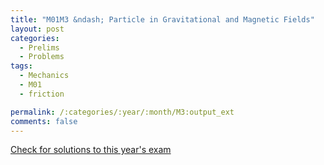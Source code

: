 ```yaml
---
title: "M01M3 &ndash; Particle in Gravitational and Magnetic Fields"
layout: post
categories:
  - Prelims
  - Problems
tags:
  - Mechanics
  - M01
  - friction

permalink: /:categories/:year/:month/M3:output_ext
comments: false
---
```

<object data="2001M3M.pdf" type="application/pdf" width="100%" height="500"></object>
<div class="message"><a href='https://princetonprelim.com/prelim/7/'>Check for solutions to this year's exam</a></div>
